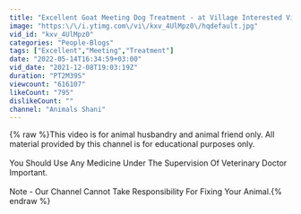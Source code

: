 ```yaml
---
title: "Excellent Goat Meeting Dog Treatment - at Village Interested Video"
image: "https:\/\/i.ytimg.com\/vi\/kxv_4UlMpz0\/hqdefault.jpg"
vid_id: "kxv_4UlMpz0"
categories: "People-Blogs"
tags: ["Excellent","Meeting","Treatment"]
date: "2022-05-14T16:34:59+03:00"
vid_date: "2021-12-08T19:03:19Z"
duration: "PT2M39S"
viewcount: "616107"
likeCount: "795"
dislikeCount: ""
channel: "Animals Shani"
---
```

{% raw %}This video is for animal husbandry and animal friend only. All material provided by this channel is for educational purposes only.<br /><br /> You Should Use Any Medicine Under The Supervision Of Veterinary Doctor Important.<br /><br />Note - Our Channel Cannot Take Responsibility For Fixing Your Animal.{% endraw %}
